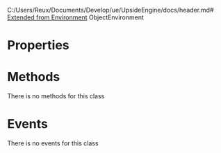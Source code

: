 C:/Users/Reux/Documents/Develop/ue/UpsideEngine/docs/header.md# [Extended from Environment](Environment.md) ObjectEnvironment 
 
# Properties



# Methods
There is no methods for this class

# Events
There is no events for this class


